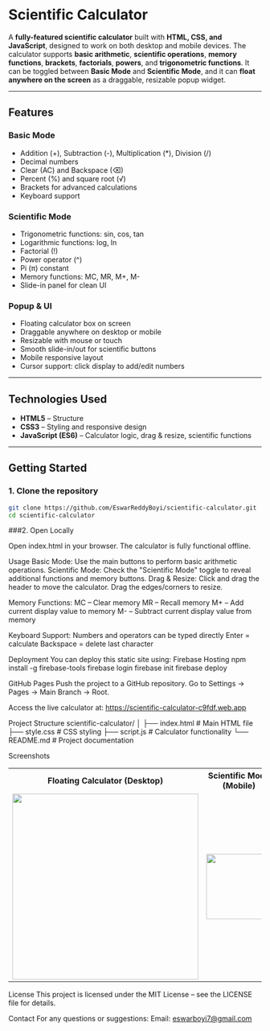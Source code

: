 # Scientific Calculator

A **fully-featured scientific calculator** built with **HTML, CSS, and JavaScript**, designed to work on both desktop and mobile devices. The calculator supports **basic arithmetic**, **scientific operations**, **memory functions**, **brackets**, **factorials**, **powers**, and **trigonometric functions**. It can be toggled between **Basic Mode** and **Scientific Mode**, and it can **float anywhere on the screen** as a draggable, resizable popup widget.

---

## **Features**

### Basic Mode
- Addition (+), Subtraction (-), Multiplication (*), Division (/)  
- Decimal numbers  
- Clear (AC) and Backspace (⌫)  
- Percent (%) and square root (√)  
- Brackets for advanced calculations  
- Keyboard support  

### Scientific Mode
- Trigonometric functions: sin, cos, tan  
- Logarithmic functions: log, ln  
- Factorial (!)  
- Power operator (^)  
- Pi (π) constant  
- Memory functions: MC, MR, M+, M-  
- Slide-in panel for clean UI  

### Popup & UI
- Floating calculator box on screen  
- Draggable anywhere on desktop or mobile  
- Resizable with mouse or touch  
- Smooth slide-in/out for scientific buttons  
- Mobile responsive layout  
- Cursor support: click display to add/edit numbers  

---

## **Technologies Used**

- **HTML5** – Structure  
- **CSS3** – Styling and responsive design  
- **JavaScript (ES6)** – Calculator logic, drag & resize, scientific functions  

---

## **Getting Started**

### 1. Clone the repository

```bash
git clone https://github.com/EswarReddyBoyi/scientific-calculator.git
cd scientific-calculator
```
###2. Open Locally

Open index.html in your browser. The calculator is fully functional offline.

Usage
Basic Mode: Use the main buttons to perform basic arithmetic operations.
Scientific Mode: Check the "Scientific Mode" toggle to reveal additional functions and memory buttons.
Drag & Resize: Click and drag the header to move the calculator. Drag the edges/corners to resize.

Memory Functions:
MC – Clear memory
MR – Recall memory
M+ – Add current display value to memory
M- – Subtract current display value from memory

Keyboard Support:
Numbers and operators can be typed directly
Enter = calculate
Backspace = delete last character

Deployment
You can deploy this static site using:
Firebase Hosting
npm install -g firebase-tools
firebase login
firebase init
firebase deploy


GitHub Pages
Push the project to a GitHub repository.
Go to Settings → Pages → Main Branch → Root.

Access the live calculator at: https://scientific-calculator-c9fdf.web.app


Project Structure
scientific-calculator/
│
├── index.html          # Main HTML file
├── style.css           # CSS styling
├── script.js           # Calculator functionality
└── README.md           # Project documentation

Screenshots
<table>
  <tr>
    <th> Floating Calculator (Desktop)</th>
    <th> Scientific Mode (Mobile)</th>
  </tr>
  <tr>
    <td><img src="image1.png" width="370"/></td>
    <td><img src="image2.jpeg" width="130"/></td>
  </tr>
</table>

License
This project is licensed under the MIT License – see the LICENSE
 file for details.

Contact
For any questions or suggestions:
Email: eswarboyi7@gmail.com
